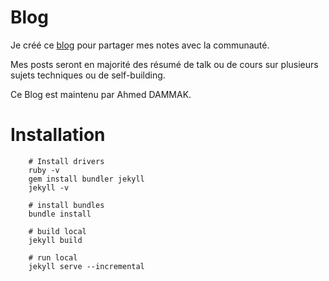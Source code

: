 # Blog
Je créé ce [blog](https://ahdak.github.io/blog/) pour partager mes notes avec la communauté.

Mes posts seront en majorité des résumé de talk ou de cours sur plusieurs sujets techniques ou de self-building.

Ce Blog est maintenu par Ahmed DAMMAK.


# Installation
```shell
    # Install drivers
    ruby -v
    gem install bundler jekyll
    jekyll -v

    # install bundles
    bundle install

    # build local
    jekyll build

    # run local
    jekyll serve --incremental

```
